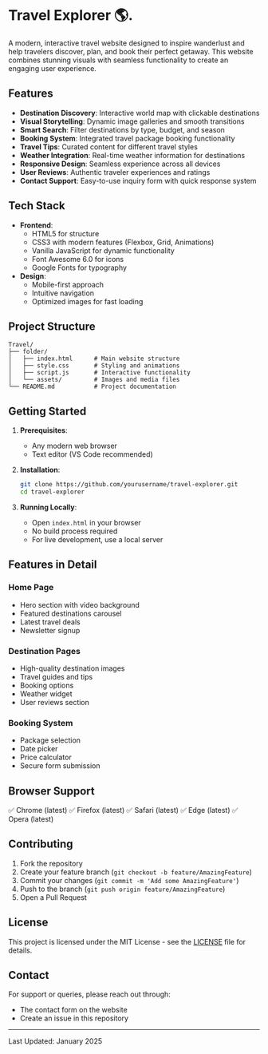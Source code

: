 # Travel Explorer 🌎.

A modern, interactive travel website designed to inspire wanderlust and help travelers discover, plan, and book their perfect getaway. This website combines stunning visuals with seamless functionality to create an engaging user experience.

## Features

- **Destination Discovery**: Interactive world map with clickable destinations
- **Visual Storytelling**: Dynamic image galleries and smooth transitions
- **Smart Search**: Filter destinations by type, budget, and season
- **Booking System**: Integrated travel package booking functionality
- **Travel Tips**: Curated content for different travel styles
- **Weather Integration**: Real-time weather information for destinations
- **Responsive Design**: Seamless experience across all devices
- **User Reviews**: Authentic traveler experiences and ratings
- **Contact Support**: Easy-to-use inquiry form with quick response system

## Tech Stack

- **Frontend**:
  - HTML5 for structure
  - CSS3 with modern features (Flexbox, Grid, Animations)
  - Vanilla JavaScript for dynamic functionality
  - Font Awesome 6.0 for icons
  - Google Fonts for typography
- **Design**:
  - Mobile-first approach
  - Intuitive navigation
  - Optimized images for fast loading

## Project Structure

```
Travel/
├── folder/
│   ├── index.html      # Main website structure
│   ├── style.css       # Styling and animations
│   ├── script.js       # Interactive functionality
│   └── assets/         # Images and media files
└── README.md           # Project documentation
```

## Getting Started

1. **Prerequisites**:
   - Any modern web browser
   - Text editor (VS Code recommended)

2. **Installation**:
   ```bash
   git clone https://github.com/yourusername/travel-explorer.git
   cd travel-explorer
   ```

3. **Running Locally**:
   - Open `index.html` in your browser
   - No build process required
   - For live development, use a local server

## Features in Detail

### Home Page
- Hero section with video background
- Featured destinations carousel
- Latest travel deals
- Newsletter signup

### Destination Pages
- High-quality destination images
- Travel guides and tips
- Booking options
- Weather widget
- User reviews section

### Booking System
- Package selection
- Date picker
- Price calculator
- Secure form submission

## Browser Support

✅ Chrome (latest)
✅ Firefox (latest)
✅ Safari (latest)
✅ Edge (latest)
✅ Opera (latest)

## Contributing

1. Fork the repository
2. Create your feature branch (`git checkout -b feature/AmazingFeature`)
3. Commit your changes (`git commit -m 'Add some AmazingFeature'`)
4. Push to the branch (`git push origin feature/AmazingFeature`)
5. Open a Pull Request

## License

This project is licensed under the MIT License - see the [LICENSE](LICENSE) file for details.

## Contact

For support or queries, please reach out through:
- The contact form on the website
- Create an issue in this repository

---
Last Updated: January 2025
